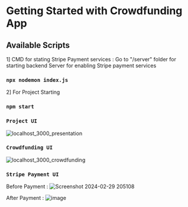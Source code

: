 # Getting Started with Crowdfunding App

## Available Scripts

1] CMD for stating Stripe Payment services : Go to "/server" folder for starting backend Server for enabling Stripe payment services 
### `npx nodemon index.js`

2] For Project Starting   
### `npm start`


### `Project UI`
![localhost_3000_presentation](https://github.com/thesumitsuryawanshi/Crowdfunding_Gumroad/assets/58788722/1bd03782-291d-4cd6-a427-e807fcea0960)

### `Crowdfunding UI`
![localhost_3000_crowdfunding](https://github.com/thesumitsuryawanshi/Crowdfunding_Gumroad/assets/58788722/74d52843-3c0f-48bd-9f88-c648a5db2e5a)


### `Stripe Payment UI`
Before Payment :
![Screenshot 2024-02-29 205108](https://github.com/thesumitsuryawanshi/Crowdfunding_Gumroad/assets/58788722/cbf5fd78-027e-400a-b274-14ef758a6f7a)

After Payment :
![image](https://github.com/thesumitsuryawanshi/Crowdfunding_Gumroad/assets/58788722/f8bdf9b8-b2ad-48c6-b782-c82aef07da4f)

